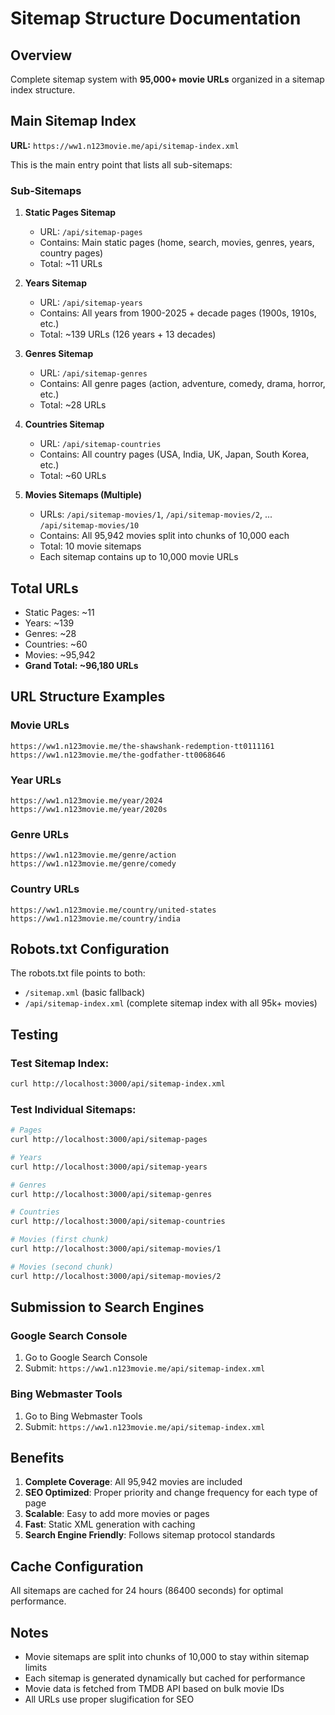 # Sitemap Structure Documentation

## Overview
Complete sitemap system with **95,000+ movie URLs** organized in a sitemap index structure.

## Main Sitemap Index
**URL:** `https://ww1.n123movie.me/api/sitemap-index.xml`

This is the main entry point that lists all sub-sitemaps:

### Sub-Sitemaps

1. **Static Pages Sitemap**
   - URL: `/api/sitemap-pages`
   - Contains: Main static pages (home, search, movies, genres, years, country pages)
   - Total: ~11 URLs

2. **Years Sitemap**
   - URL: `/api/sitemap-years`
   - Contains: All years from 1900-2025 + decade pages (1900s, 1910s, etc.)
   - Total: ~139 URLs (126 years + 13 decades)

3. **Genres Sitemap**
   - URL: `/api/sitemap-genres`
   - Contains: All genre pages (action, adventure, comedy, drama, horror, etc.)
   - Total: ~28 URLs

4. **Countries Sitemap**
   - URL: `/api/sitemap-countries`
   - Contains: All country pages (USA, India, UK, Japan, South Korea, etc.)
   - Total: ~60 URLs

5. **Movies Sitemaps (Multiple)**
   - URLs: `/api/sitemap-movies/1`, `/api/sitemap-movies/2`, ... `/api/sitemap-movies/10`
   - Contains: All 95,942 movies split into chunks of 10,000 each
   - Total: 10 movie sitemaps
   - Each sitemap contains up to 10,000 movie URLs

## Total URLs
- Static Pages: ~11
- Years: ~139
- Genres: ~28
- Countries: ~60
- Movies: ~95,942
- **Grand Total: ~96,180 URLs**

## URL Structure Examples

### Movie URLs
```
https://ww1.n123movie.me/the-shawshank-redemption-tt0111161
https://ww1.n123movie.me/the-godfather-tt0068646
```

### Year URLs
```
https://ww1.n123movie.me/year/2024
https://ww1.n123movie.me/year/2020s
```

### Genre URLs
```
https://ww1.n123movie.me/genre/action
https://ww1.n123movie.me/genre/comedy
```

### Country URLs
```
https://ww1.n123movie.me/country/united-states
https://ww1.n123movie.me/country/india
```

## Robots.txt Configuration
The robots.txt file points to both:
- `/sitemap.xml` (basic fallback)
- `/api/sitemap-index.xml` (complete sitemap index with all 95k+ movies)

## Testing

### Test Sitemap Index:
```bash
curl http://localhost:3000/api/sitemap-index.xml
```

### Test Individual Sitemaps:
```bash
# Pages
curl http://localhost:3000/api/sitemap-pages

# Years
curl http://localhost:3000/api/sitemap-years

# Genres
curl http://localhost:3000/api/sitemap-genres

# Countries
curl http://localhost:3000/api/sitemap-countries

# Movies (first chunk)
curl http://localhost:3000/api/sitemap-movies/1

# Movies (second chunk)
curl http://localhost:3000/api/sitemap-movies/2
```

## Submission to Search Engines

### Google Search Console
1. Go to Google Search Console
2. Submit: `https://ww1.n123movie.me/api/sitemap-index.xml`

### Bing Webmaster Tools
1. Go to Bing Webmaster Tools
2. Submit: `https://ww1.n123movie.me/api/sitemap-index.xml`

## Benefits

1. **Complete Coverage**: All 95,942 movies are included
2. **SEO Optimized**: Proper priority and change frequency for each type of page
3. **Scalable**: Easy to add more movies or pages
4. **Fast**: Static XML generation with caching
5. **Search Engine Friendly**: Follows sitemap protocol standards

## Cache Configuration
All sitemaps are cached for 24 hours (86400 seconds) for optimal performance.

## Notes
- Movie sitemaps are split into chunks of 10,000 to stay within sitemap limits
- Each sitemap is generated dynamically but cached for performance
- Movie data is fetched from TMDB API based on bulk movie IDs
- All URLs use proper slugification for SEO


